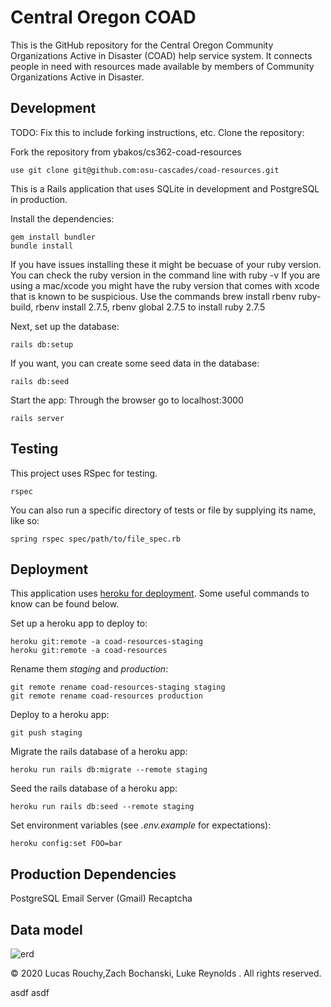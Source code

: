 # Central Oregon COAD

This is the GitHub repository for the Central Oregon Community Organizations Active
in Disaster (COAD) help service system. It connects people in need with resources
made available by members of Community Organizations Active in Disaster.

## Development

TODO: Fix this to include forking instructions, etc.
Clone the repository:

Fork the repository from  ybakos/cs362-coad-resources
```
use git clone git@github.com:osu-cascades/coad-resources.git
```

This is a Rails application that uses SQLite in development and PostgreSQL in production.

Install the dependencies:

```
gem install bundler
bundle install
```
If you have issues installing these it might be becuase of your ruby version. You can check the ruby version in the command line with ruby -v
If you are using a mac/xcode you might have the ruby version that comes with xcode that is known to be suspicious. Use the commands brew install rbenv ruby-build, rbenv install 2.7.5, rbenv global 2.7.5 to install ruby 2.7.5

Next, set up the database:

```
rails db:setup
```

If you want, you can create some seed data in the database:

```
rails db:seed
```

Start the app:
Through the browser go to localhost:3000 
```
rails server
```

## Testing

This project uses RSpec for testing.

```
rspec
```

You can also run a specific directory of tests or file by supplying its name, like so:

```
spring rspec spec/path/to/file_spec.rb
```

## Deployment

This application uses [heroku for deployment](https://devcenter.heroku.com/articles/git).
Some useful commands to know can be found below.

Set up a heroku app to deploy to:

```
heroku git:remote -a coad-resources-staging
heroku git:remote -a coad-resources

```

Rename them _staging_ and _production_:

```
git remote rename coad-resources-staging staging
git remote rename coad-resources production

```

Deploy to a heroku app:

```
git push staging
```

Migrate the rails database of a heroku app:

```
heroku run rails db:migrate --remote staging
```

Seed the rails database of a heroku app:

```
heroku run rails db:seed --remote staging
```

Set environment variables (see _.env.example_ for expectations):

```
heroku config:set FOO=bar
```

## Production Dependencies

PostgreSQL
Email Server (Gmail)
Recaptcha

## Data model
![erd](public/documentation/erd.jpg?raw=true)


&copy; 2020 Lucas Rouchy,Zach Bochanski, Luke Reynolds . All rights reserved.


asdf asdf

